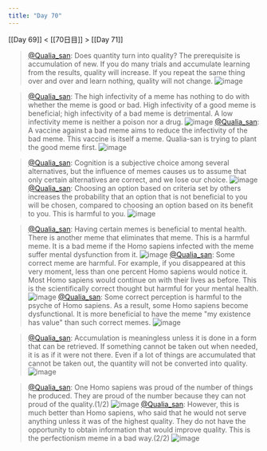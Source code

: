 ```yaml
---
title: "Day 70"
---
```


[[Day 69]] < [[70日目]] > [[Day 71]]
> [@Qualia_san](https://twitter.com/Qualia_san/status/1616464755279167488?s=20&t=FlK1Q7s5liwJ5nloThv3lA): Does quantity turn into quality?
> The prerequisite is accumulation of new.
> If you do many trials and accumulate learning from the results, quality will increase.
> If you repeat the same thing over and over and learn nothing, quality will not change.
> ![image](https://pbs.twimg.com/media/Fm7WB5iaAAAy6CE.png)

> [@Qualia_san](https://twitter.com/Qualia_san/status/1616466836350173187?s=20&t=FlK1Q7s5liwJ5nloThv3lA): The high infectivity of a meme has nothing to do with whether the meme is good or bad.
> High infectivity of a good meme is beneficial; high infectivity of a bad meme is detrimental. A low infectivity meme is neither a poison nor a drug.
> ![image](https://pbs.twimg.com/media/Fm7XiKkagAA1Zcd.png)
> [@Qualia_san](https://twitter.com/Qualia_san/status/1616466839718211585?s=20&t=FlK1Q7s5liwJ5nloThv3lA): A vaccine against a bad meme aims to reduce the infectivity of the bad meme.
> This vaccine is itself a meme. Qualia-san is trying to plant the good meme first.
> ![image](https://pbs.twimg.com/media/Fm7X4c8akAE-2tE.png)

> [@Qualia_san](https://twitter.com/Qualia_san/status/1616468311151345666?s=20&t=FlK1Q7s5liwJ5nloThv3lA): Cognition is a subjective choice among several alternatives, but the influence of memes causes us to assume that only certain alternatives are correct, and we lose our choice.
> ![image](https://pbs.twimg.com/media/Fm7ZHkaaYAAFAUG.png)
> [@Qualia_san](https://twitter.com/Qualia_san/status/1616468314003472386?s=20&t=FlK1Q7s5liwJ5nloThv3lA): Choosing an option based on criteria set by others increases the probability that an option that is not beneficial to you will be chosen, compared to choosing an option based on its benefit to you. This is harmful to you.
> ![image](https://pbs.twimg.com/media/Fm7ZLXaakAAsVZ8.png)

> [@Qualia_san](https://twitter.com/Qualia_san/status/1616471237102047238?s=20&t=FlK1Q7s5liwJ5nloThv3lA): Having certain memes is beneficial to mental health. There is another meme that eliminates that meme. This is a harmful meme. It is a bad meme if the Homo sapiens infected with the meme suffer mental dysfunction from it.
> ![image](https://pbs.twimg.com/media/Fm7bp8yaUAYmYHb.png)
> [@Qualia_san](https://twitter.com/Qualia_san/status/1616471240285511680?s=20&t=FlK1Q7s5liwJ5nloThv3lA): Some correct meme are harmful. For example, if you disappeared at this very moment, less than one percent Homo sapiens would notice it. Most Homo sapiens would continue on with their lives as before. This is the scientifically correct thought but harmful for your mental health.
> ![image](https://pbs.twimg.com/media/Fm7buzGaEAMT6tR.png)
> [@Qualia_san](https://twitter.com/Qualia_san/status/1616471243649323008?s=20&t=FlK1Q7s5liwJ5nloThv3lA): Some correct perception is harmful to the psyche of Homo sapiens. As a result, some Homo sapiens become dysfunctional. It is more beneficial to have the meme "my existence has value" than such correct memes.
> ![image](https://pbs.twimg.com/media/Fm7bzECaEAAvtzQ.png)

> [@Qualia_san](https://twitter.com/Qualia_san/status/1616471770483273729?s=20&t=FlK1Q7s5liwJ5nloThv3lA): Accumulation is meaningless unless it is done in a form that can be retrieved.
> If something cannot be taken out when needed, it is as if it were not there.
> Even if a lot of things are accumulated that cannot be taken out, the quantity will not be converted into quality.
> ![image](https://pbs.twimg.com/media/Fm7ccKwaEAEGXKp.png)

> [@Qualia_san](https://twitter.com/Qualia_san/status/1616472851795828743?s=20&t=FlK1Q7s5liwJ5nloThv3lA): One Homo sapiens was proud of the number of things he produced. They are proud of the number because they can not proud of the quality.(1/2)
> ![image](https://pbs.twimg.com/media/Fm7dDXqaAAEeuLr.png)
> [@Qualia_san](https://twitter.com/Qualia_san/status/1616472855092563970?s=20&t=FlK1Q7s5liwJ5nloThv3lA): However, this is much better than Homo sapiens, who said that he would not serve anything unless it was of the highest quality.
> They do not have the opportunity to obtain information that would improve quality. This is the perfectionism meme in a bad way.(2/2)
> ![image](https://pbs.twimg.com/media/Fm7dGxiacAAvaYn.png)

